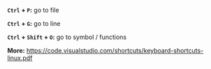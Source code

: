 **`Ctrl` + `P`:** go to file

**`Ctrl` + `G`:** go to line 

**`Ctrl` + `Shift` + `O`:** go to symbol / functions 

**More:** https://code.visualstudio.com/shortcuts/keyboard-shortcuts-linux.pdf
